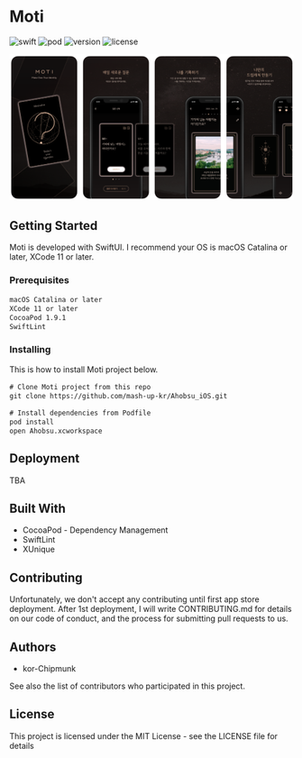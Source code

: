 # Moti
![swift](https://img.shields.io/badge/Swift-5.0-orange.svg)
![pod](https://img.shields.io/badge/pod-1.9.1-blue)
![version](https://img.shields.io/badge/version-1.0.0-blue)
![license](https://img.shields.io/badge/license-MIT-green)


![onbording](./images/onbording.png)

## Getting Started

Moti is developed with SwiftUI. I recommend your OS is macOS Catalina or later, XCode 11 or later.

### Prerequisites

```
macOS Catalina or later  
XCode 11 or later  
CocoaPod 1.9.1
SwiftLint
```

### Installing

This is how to install Moti project below.  

```
# Clone Moti project from this repo
git clone https://github.com/mash-up-kr/Ahobsu_iOS.git  
```

```
# Install dependencies from Podfile
pod install
open Ahobsu.xcworkspace
```

## Deployment

TBA

## Built With
* CocoaPod - Dependency Management
* SwiftLint
* XUnique

## Contributing

Unfortunately, we don't accept any contributing until first app store deployment. After 1st deployment, I will write CONTRIBUTING.md for details on our code of conduct, and the process for submitting pull requests to us.

## Authors
* kor-Chipmunk

See also the list of contributors who participated in this project.

## License
This project is licensed under the MIT License - see the LICENSE file for details
